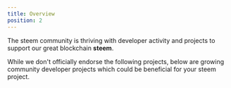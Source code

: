 ```yaml
---
title: Overview
position: 2
---
```


The steem community is thriving with developer activity and projects to support
our great blockchain **steem**. 

While we don't officially endorse the following projects, below are growing community developer
projects which could be beneficial for your steem project.  